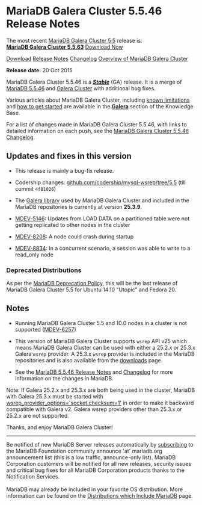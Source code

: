 # MariaDB Galera Cluster 5.5.46 Release Notes

The most recent [MariaDB Galera Cluster 5.5](/kb/en/galera/) release is:<br>
<span class="cstm-style lead"><strong>[MariaDB Galera Cluster 5.5.63](/replication/galera-cluster/mariadb-galera-cluster-releases/mariadb-galera-55-release-notes/mariadb-galera-cluster-5563-release-notes/)</strong> [Download<span>&nbsp;</span>Now](https://downloads.mariadb.org/mariadb-galera/5.5)</span>

[Download](http://downloads.mariadb.org/mariadb-galera/5.5.46)
[Release Notes](/replication/galera-cluster/mariadb-galera-cluster-releases/mariadb-galera-55-release-notes/mariadb-galera-cluster-5546-release-notes/)
[Changelog](/replication/galera-cluster/mariadb-galera-cluster-releases/mariadb-galera-55-changelogs/mariadb-galera-cluster-5546-changelog/)
[Overview of MariaDB Galera Cluster](/replication/galera-cluster/what-is-mariadb-galera-cluster/)

<strong>Release date:</strong> 20 Oct 2015

MariaDB Galera Cluster 5.5.46 is a <strong><em>[Stable](/kb/en/release-criteria/)</em></strong> (GA)
release. It is a merge of [MariaDB 5.5.46](/kb/en/mariadb-5546-release-notes/) and
[Galera Cluster](http://codership.com/content/using-galera-cluster) with
additional bug fixes.

Various articles about MariaDB Galera Cluster, including
[known limitations](/replication/galera-cluster/mariadb-galera-cluster-known-limitations/) and
[how to get started](/replication/galera-cluster/getting-started-with-mariadb-galera-cluster/) are
available in the <strong>[Galera](/kb/en/galera/)</strong> section of the Knowledge Base.

For a list of changes made in MariaDB Galera Cluster 5.5.46, with links to detailed
information on each push, see the
[MariaDB Galera Cluster 5.5.46 Changelog](/replication/galera-cluster/mariadb-galera-cluster-releases/mariadb-galera-55-changelogs/mariadb-galera-cluster-5546-changelog/).

## Updates and fixes in this version

- This release is mainly a bug-fix release.

- Codership changes:
  [github.com/codership/mysql-wsrep/tree/5.5](https://github.com/codership/mysql-wsrep/tree/5.5)
  (till commit `4f81026`)

- The [Galera library](http://codership.com/content/using-galera-cluster) used
  by MariaDB Galera Cluster and included in the MariaDB repositories is
  currently at version <strong>25.3.9</strong>.

- [MDEV-5146](https://jira.mariadb.org/browse/MDEV-5146): Updates from LOAD DATA on a partitioned table were not getting
  replicated to other nodes in the cluster

- [MDEV-8208](https://jira.mariadb.org/browse/MDEV-8208): A node could crash during startup

- [MDEV-8834](https://jira.mariadb.org/browse/MDEV-8834): In a concurrent scenario, a session was able to write to a
  read_only node

### Deprecated Distributions

As per the [MariaDB Deprecation Policy](/kb/en/deprecation-policy/), this will be the last release of MariaDB Galera Cluster 5.5 for Ubuntu 14.10 "Utopic" and Fedora 20.

## Notes

- Running MariaDB Galera Cluster 5.5 and 10.0 nodes in a cluster is not
  supported ([MDEV-6257](https://jira.mariadb.org/browse/MDEV-6257))

- This version of MariaDB Galera Cluster supports `wsrep` API v25 which means
  MariaDB Galera Cluster can be used with either a 25.2.x or 25.3.x
  Galera `wsrep` provider. A 25.3.x `wsrep` provider is included in the
  MariaDB repositories and is also available from the
  [downloads](http://downloads.mariadb.org/mariadb-galera/5.5.46) page.

- See the [MariaDB 5.5.46 Release Notes](/kb/en/mariadb-5546-release-notes/) and
  [Changelog](/kb/en/mariadb-5546-changelog/) for more information on the changes in
  MariaDB.

Note: If Galera 25.2.x and 25.3.x are both being used in the cluster, MariaDB
with Galera 25.3.x must be started with
[wsrep_provider_options='socket.checksum=1'](/kb/en/wsrep_provider_options/#socketchecksum) in order to make it backward
compatible with Galera v2. Galera wsrep providers other than 25.3.x or 25.2.x
are not supported.

Thanks, and enjoy MariaDB Galera Cluster!

---

Be notified of new MariaDB Server releases automatically by [subscribing](https://lists.askmonty.org/cgi-bin/mailman/listinfo/announce) to the MariaDB Foundation community announce 'at' mariadb.org announcement list (this is a low traffic, announce-only list). MariaDB Corporation customers will be notified for all new releases, security issues and critical bug fixes for all MariaDB Corporation products thanks to the Notification Services.
<br><br>
MariaDB may already be included in your favorite OS distribution. More
information can be found on the
[Distributions which Include MariaDB](/mariadb-administration/getting-installing-and-upgrading-mariadb/binary-packages/distributions-which-include-mariadb/)
page.